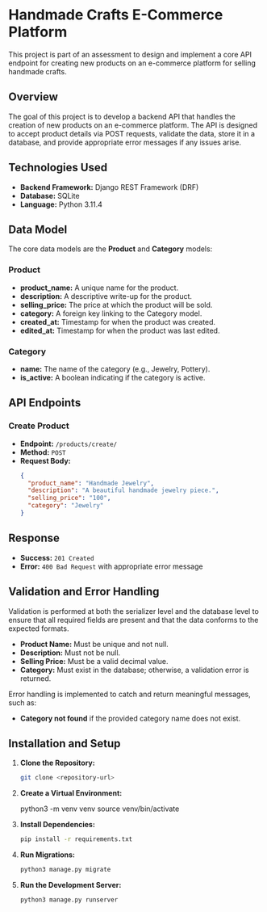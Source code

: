 # Handmade Crafts E-Commerce Platform

This project is part of an assessment to design and implement a core API endpoint for creating new products on an e-commerce platform for selling handmade crafts.

## Overview

The goal of this project is to develop a backend API that handles the creation of new products on an e-commerce platform. The API is designed to accept product details via POST requests, validate the data, store it in a database, and provide appropriate error messages if any issues arise.

## Technologies Used

- **Backend Framework:** Django REST Framework (DRF)
- **Database:** SQLite
- **Language:** Python 3.11.4

## Data Model

The core data models are the **Product** and **Category** models:

### Product

- **product_name:** A unique name for the product.
- **description:** A descriptive write-up for the product.
- **selling_price:** The price at which the product will be sold.
- **category:** A foreign key linking to the Category model.
- **created_at:** Timestamp for when the product was created.
- **edited_at:** Timestamp for when the product was last edited.

### Category

- **name:** The name of the category (e.g., Jewelry, Pottery).
- **is_active:** A boolean indicating if the category is active.

## API Endpoints

### Create Product

- **Endpoint:** `/products/create/`
- **Method:** `POST`
- **Request Body:**
  ```json
  {
    "product_name": "Handmade Jewelry",
    "description": "A beautiful handmade jewelry piece.",
    "selling_price": "100",
    "category": "Jewelry"
  }
## Response

- **Success:** `201 Created`
- **Error:** `400 Bad Request` with appropriate error message

## Validation and Error Handling

Validation is performed at both the serializer level and the database level to ensure that all required fields are present and that the data conforms to the expected formats.

- **Product Name:** Must be unique and not null.
- **Description:** Must not be  null.
- **Selling Price:** Must be a valid decimal value.
- **Category:** Must exist in the database; otherwise, a validation error is returned.

Error handling is implemented to catch and return meaningful messages, such as:

- **Category not found** if the provided category name does not exist.

## Installation and Setup

1. **Clone the Repository:**
   ```bash
   git clone <repository-url>

2. **Create a Virtual Environment:**
    
    python3 -m venv venv
    source venv/bin/activate

3. **Install Dependencies:**
    ```bash
    pip install -r requirements.txt

4. **Run Migrations:**
    ```bash
    python3 manage.py migrate

5. **Run the Development Server:**
    ```bash
    python3 manage.py runserver


